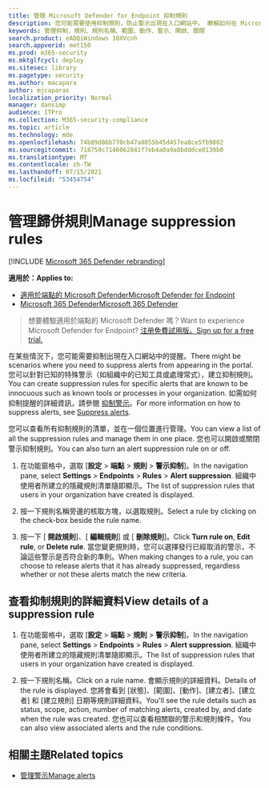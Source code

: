 ```yaml
---
title: 管理 Microsoft Defender for Endpoint 抑制規則
description: 您可能需要使用抑制規則，防止警示出現在入口網站中。 瞭解如何在 Microsoft Defender for Endpoint 中管理抑制規則。
keywords: 管理抑制、規則、規則名稱、範圍、動作、警示、開啟、關閉
search.product: eADQiWindows 10XVcnh
search.appverid: met150
ms.prod: m365-security
ms.mktglfcycl: deploy
ms.sitesec: library
ms.pagetype: security
ms.author: macapara
author: mjcaparas
localization_priority: Normal
manager: dansimp
audience: ITPro
ms.collection: M365-security-compliance
ms.topic: article
ms.technology: mde
ms.openlocfilehash: 74b89d86b770cb47a0855b45d457ea8ce5fb9802
ms.sourcegitcommit: 718759c7146062841f7eb4a0a9a8bdddce0139b0
ms.translationtype: MT
ms.contentlocale: zh-TW
ms.lasthandoff: 07/15/2021
ms.locfileid: "53454754"
---
```

# <a name="manage-suppression-rules"></a><span data-ttu-id="3ccaf-105">管理歸併規則</span><span class="sxs-lookup"><span data-stu-id="3ccaf-105">Manage suppression rules</span></span>

[!INCLUDE [Microsoft 365 Defender rebranding](../../includes/microsoft-defender.md)]


<span data-ttu-id="3ccaf-106">**適用於：**</span><span class="sxs-lookup"><span data-stu-id="3ccaf-106">**Applies to:**</span></span>
- [<span data-ttu-id="3ccaf-107">適用於端點的 Microsoft Defender</span><span class="sxs-lookup"><span data-stu-id="3ccaf-107">Microsoft Defender for Endpoint</span></span>](https://go.microsoft.com/fwlink/p/?linkid=2154037)
- [<span data-ttu-id="3ccaf-108">Microsoft 365 Defender</span><span class="sxs-lookup"><span data-stu-id="3ccaf-108">Microsoft 365 Defender</span></span>](https://go.microsoft.com/fwlink/?linkid=2118804)

> <span data-ttu-id="3ccaf-109">想要體驗適用於端點的 Microsoft Defender 嗎？</span><span class="sxs-lookup"><span data-stu-id="3ccaf-109">Want to experience Microsoft Defender for Endpoint?</span></span> [<span data-ttu-id="3ccaf-110">注册免費試用版。</span><span class="sxs-lookup"><span data-stu-id="3ccaf-110">Sign up for a free trial.</span></span>](https://www.microsoft.com/microsoft-365/windows/microsoft-defender-atp?ocid=docs-wdatp-exposedapis-abovefoldlink)


<span data-ttu-id="3ccaf-111">在某些情況下，您可能需要抑制出現在入口網站中的提醒。</span><span class="sxs-lookup"><span data-stu-id="3ccaf-111">There might be scenarios where you need to suppress alerts from appearing in the portal.</span></span> <span data-ttu-id="3ccaf-112">您可以針對已知的特殊警示（如組織中的已知工具或處理常式），建立抑制規則。</span><span class="sxs-lookup"><span data-stu-id="3ccaf-112">You can create suppression rules for specific alerts that are known to be innocuous such as known tools or processes in your organization.</span></span> <span data-ttu-id="3ccaf-113">如需如何抑制提醒的詳細資訊，請參閱 [抑制警示](manage-alerts.md)。</span><span class="sxs-lookup"><span data-stu-id="3ccaf-113">For more information on how to suppress alerts, see [Suppress alerts](manage-alerts.md).</span></span>

<span data-ttu-id="3ccaf-114">您可以查看所有抑制規則的清單，並在一個位置進行管理。</span><span class="sxs-lookup"><span data-stu-id="3ccaf-114">You can view a list of all the suppression rules and manage them in one place.</span></span> <span data-ttu-id="3ccaf-115">您也可以開啟或關閉警示抑制規則。</span><span class="sxs-lookup"><span data-stu-id="3ccaf-115">You can also turn an alert suppression rule on or off.</span></span>


1. <span data-ttu-id="3ccaf-116">在功能窗格中，選取 [**設定**  >  **端點**  >  **規則**  >  **警示抑制**]。</span><span class="sxs-lookup"><span data-stu-id="3ccaf-116">In the navigation pane, select **Settings** > **Endpoints** > **Rules** > **Alert suppression**.</span></span> <span data-ttu-id="3ccaf-117">組織中使用者所建立的隱藏規則清單隨即顯示。</span><span class="sxs-lookup"><span data-stu-id="3ccaf-117">The list of suppression rules that users in your organization have created is displayed.</span></span>

2. <span data-ttu-id="3ccaf-118">按一下規則名稱旁邊的核取方塊，以選取規則。</span><span class="sxs-lookup"><span data-stu-id="3ccaf-118">Select a rule by clicking on the check-box beside the rule name.</span></span>

3. <span data-ttu-id="3ccaf-119">按一下 [ **開啟規則**]、[ **編輯規則**] 或 [  **刪除規則**]。</span><span class="sxs-lookup"><span data-stu-id="3ccaf-119">Click **Turn rule on**, **Edit rule**, or  **Delete rule**.</span></span> <span data-ttu-id="3ccaf-120">當您變更規則時，您可以選擇發行已經取消的警示，不論這些警示是否符合新的準則。</span><span class="sxs-lookup"><span data-stu-id="3ccaf-120">When making changes to a rule, you can choose to release alerts that it has already suppressed, regardless whether or not these alerts match the new criteria.</span></span> 


## <a name="view-details-of-a-suppression-rule"></a><span data-ttu-id="3ccaf-121">查看抑制規則的詳細資料</span><span class="sxs-lookup"><span data-stu-id="3ccaf-121">View details of a suppression rule</span></span>

1. <span data-ttu-id="3ccaf-122">在功能窗格中，選取 [**設定**  >  **端點**  >  **規則**  >  **警示抑制**]。</span><span class="sxs-lookup"><span data-stu-id="3ccaf-122">In the navigation pane, select **Settings** > **Endpoints** > **Rules** > **Alert suppression**.</span></span> <span data-ttu-id="3ccaf-123">組織中使用者所建立的隱藏規則清單隨即顯示。</span><span class="sxs-lookup"><span data-stu-id="3ccaf-123">The list of suppression rules that users in your organization have created is displayed.</span></span>

2. <span data-ttu-id="3ccaf-124">按一下規則名稱。</span><span class="sxs-lookup"><span data-stu-id="3ccaf-124">Click on a rule name.</span></span> <span data-ttu-id="3ccaf-125">會顯示規則的詳細資料。</span><span class="sxs-lookup"><span data-stu-id="3ccaf-125">Details of the rule is displayed.</span></span> <span data-ttu-id="3ccaf-126">您將會看到 [狀態]、[範圍]、[動作]、[建立者]、[建立者] 和 [建立規則] 日期等規則詳細資料。</span><span class="sxs-lookup"><span data-stu-id="3ccaf-126">You'll see the rule details such as  status, scope, action, number of matching alerts, created by, and date when the rule was created.</span></span> <span data-ttu-id="3ccaf-127">您也可以查看相關聯的警示和規則條件。</span><span class="sxs-lookup"><span data-stu-id="3ccaf-127">You can also view associated alerts and the rule conditions.</span></span>

## <a name="related-topics"></a><span data-ttu-id="3ccaf-128">相關主題</span><span class="sxs-lookup"><span data-stu-id="3ccaf-128">Related topics</span></span>

- [<span data-ttu-id="3ccaf-129">管理警示</span><span class="sxs-lookup"><span data-stu-id="3ccaf-129">Manage alerts</span></span>](manage-alerts.md)
